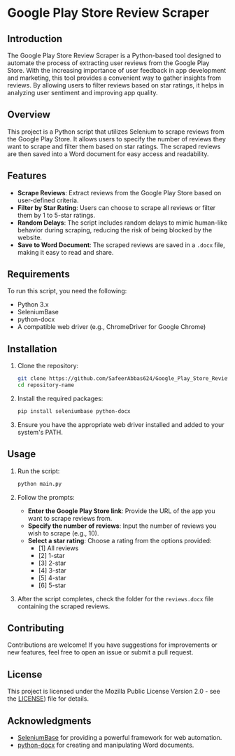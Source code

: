 # Google Play Store Review Scraper

## Introduction

The Google Play Store Review Scraper is a Python-based tool designed to automate the process of extracting user reviews from the Google Play Store. With the increasing importance of user feedback in app development and marketing, this tool provides a convenient way to gather insights from reviews. By allowing users to filter reviews based on star ratings, it helps in analyzing user sentiment and improving app quality.

## Overview

This project is a Python script that utilizes Selenium to scrape reviews from the Google Play Store. It allows users to specify the number of reviews they want to scrape and filter them based on star ratings. The scraped reviews are then saved into a Word document for easy access and readability.

## Features

- **Scrape Reviews**: Extract reviews from the Google Play Store based on user-defined criteria.
- **Filter by Star Rating**: Users can choose to scrape all reviews or filter them by 1 to 5-star ratings.
- **Random Delays**: The script includes random delays to mimic human-like behavior during scraping, reducing the risk of being blocked by the website.
- **Save to Word Document**: The scraped reviews are saved in a `.docx` file, making it easy to read and share.

## Requirements

To run this script, you need the following:

- Python 3.x
- SeleniumBase
- python-docx
- A compatible web driver (e.g., ChromeDriver for Google Chrome)

## Installation

1. Clone the repository:
   ```bash
   git clone https://github.com/SafeerAbbas624/Google_Play_Store_Review_Scraper.git
   cd repository-name
   ```

2. Install the required packages:
   ```bash
   pip install seleniumbase python-docx
   ```

3. Ensure you have the appropriate web driver installed and added to your system's PATH.

## Usage

1. Run the script:
   ```bash
   python main.py
   ```

2. Follow the prompts:
   - **Enter the Google Play Store link**: Provide the URL of the app you want to scrape reviews from.
   - **Specify the number of reviews**: Input the number of reviews you wish to scrape (e.g., 10).
   - **Select a star rating**: Choose a rating from the options provided:
     - [1] All reviews
     - [2] 1-star
     - [3] 2-star
     - [4] 3-star
     - [5] 4-star
     - [6] 5-star

3. After the script completes, check the folder for the `reviews.docx` file containing the scraped reviews.

## Contributing

Contributions are welcome! If you have suggestions for improvements or new features, feel free to open an issue or submit a pull request.

## License

This project is licensed under the Mozilla Public License Version 2.0 - see the [LICENSE](https://github.com/SafeerAbbas624/Google_Play_Store_Review_Scraper/blob/main/LICENSE)) file for details.

## Acknowledgments

- [SeleniumBase](https://seleniumbase.io/) for providing a powerful framework for web automation.
- [python-docx](https://python-docx.readthedocs.io/en/latest/) for creating and manipulating Word documents.
